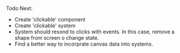 Todo Next:
* Create 'clickable' component
* Create 'clickable' system
* System should resond to clicks with events. In this case, remove a shape from screen o change state.
* Find a better way to incorprate canvas data into systems.